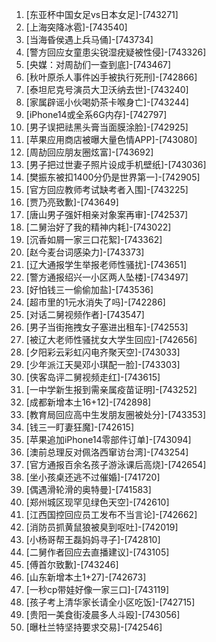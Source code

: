 
1. [东亚杯中国女足vs日本女足]-[743271]
1. [上海突降冰雹]-[743540]
1. [当海昏侯遇上兵马俑]-[743734]
1. [警方回应女童患尖锐湿疣疑被性侵]-[743326]
1. [央媒：对周劼们一查到底]-[743467]
1. [秋叶原杀人事件凶手被执行死刑]-[742866]
1. [泰坦尼克号演员大卫沃纳去世]-[743240]
1. [家属辟谣小伙喝奶茶卡喉身亡]-[743244]
1. [iPhone14或全系6G内存]-[742797]
1. [男子误把祛黑头膏当面膜涂脸]-[742925]
1. [苹果应用商店被曝大量色情APP]-[743080]
1. [周劼回应朋友圈炫富]-[743692]
1. [男子把过世妻子照片设成手机壁纸]-[743036]
1. [樊振东被扣1400分仍是世界第一]-[742905]
1. [官方回应教师考试缺考者入围]-[743225]
1. [贾乃亮致歉]-[743649]
1. [唐山男子强奸相亲对象案再审]-[742537]
1. [二舅治好了我的精神内耗]-[743022]
1. [沉香如屑一家三口花絮]-[743362]
1. [赵今麦台词感染力]-[743373]
1. [辽大通报学生举报老师性骚扰]-[743651]
1. [警方通报绍兴一小区两人坠楼]-[743497]
1. [好怕钱三一偷偷加盐]-[743536]
1. [超市里的1元水消失了吗]-[742286]
1. [对话二舅视频作者]-[743547]
1. [男子当街拖拽女子塞进出租车]-[742553]
1. [被辽大老师性骚扰女大学生回应]-[742656]
1. [夕阳彩云彩虹闪电齐聚天空]-[743033]
1. [少年派江天昊邓小琪配一脸]-[743303]
1. [侠客岛评二舅视频走红]-[743615]
1. [一中学新生报到需亲属疫苗证明]-[743252]
1. [成都新增本土16+12]-[742898]
1. [教育局回应高中生发朋友圈被处分]-[743353]
1. [钱三一盯妻狂魔]-[742615]
1. [苹果追加iPhone14零部件订单]-[743094]
1. [澳前总理反对佩洛西窜访台湾]-[743254]
1. [官方通报百余名孩子游泳课后高烧]-[742654]
1. [坐小孩桌还逃不过催婚]-[741720]
1. [偶遇滑轮滑的奥特曼]-[741583]
1. [郑州城区现罕见绿色天空]-[742610]
1. [江西国控回应员工发布不当言论]-[742662]
1. [消防员抓黄鼠狼被臭到呕吐]-[742019]
1. [小杨哥帮王磊妈妈寻子]-[742810]
1. [二舅作者回应去直播建议]-[743105]
1. [傅首尔致歉]-[743246]
1. [山东新增本土1+27]-[742673]
1. [一秒cp带娃好像一家三口]-[743119]
1. [孩子考上清华家长请全小区吃饭]-[742715]
1. [贵阳一美食街凌晨多人斗殴]-[743056]
1. [曝杜兰特坚持要求交易]-[742546]